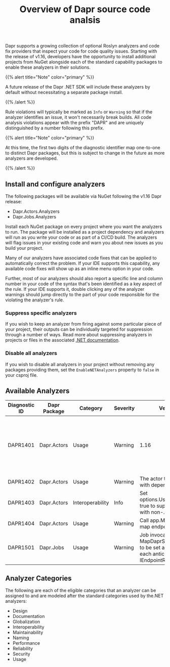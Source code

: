 ﻿---
type: docs
title: "Overview of Dapr source code analsis"
linkTitle: "Code Analysis"
weight: 70000
description: Code analyzers and fixes for common Dapr issues
no_list: true
---

Dapr supports a growing collection of optional Roslyn analyzers and code fix providers that inspect your code for
code quality issues. Starting with the release of v1.16, developers have the opportunity to install additional projects
from NuGet alongside each of the standard capability packages to enable these analyzers in their solutions.

{{% alert title="Note" color="primary" %}}

A future release of the Dapr .NET SDK will include these analyzers by default without necessitating a separate package
install.

{{% /alert %}}

Rule violations will typically be marked as `Info` or `Warning` so that if the analyzer identifies an issue, it won't
necessarily break builds. All code analysis violations appear with the prefix "DAPR" and are uniquely distinguished
by a number following this prefix. 

{{% alert title="Note" color="primary" %}}

At this time, the first two digits of the diagnostic identifier map one-to-one to distinct Dapr packages, but this 
is subject to change in the future as more analyzers are developed.

{{% /alert %}}

## Install and configure analyzers
The following packages will be available via NuGet following the v1.16 Dapr release:
- Dapr.Actors.Analyzers
- Dapr.Jobs.Analyzers

Install each NuGet package on every project where you want the analyzers to run. The package will be installed as a
project dependency and analyzers will run as you write your code or as part of a CI/CD build. The analyzers will flag
issues in your existing code and warn you about new issues as you build your project.

Many of our analyzers have associated code fixes that can be applied to automatically correct the problem. If your IDE
supports this capability, any available code fixes will show up as an inline menu option in your code.

Further, most of our analyzers should also report a specific line and column number in your code of the syntax that's 
been identified as a key aspect of the rule. If your IDE supports it, double clicking any of the analyzer warnings 
should jump directly to the part of your code responsible for the violating the analyzer's rule.

### Suppress specific analyzers
If you wish to keep an analyzer from firing against some particular piece of your project, their outputs can be
individually targeted for suppression through a number of ways. Read more about suppressing analyzers in projects
or files in the associated [.NET documentation](https://learn.microsoft.com/en-us/dotnet/fundamentals/code-analysis/suppress-warnings#use-the-suppressmessageattribute).

### Disable all analyzers
If you wish to disable all analyzers in your project without removing any packages providing them, set
the `EnableNETAnalyzers` property to `false` in your csproj file.

## Available Analyzers

| Diagnostic ID | Dapr Package | Category         | Severity | Version Added | Description | Code Fix Available |
| -- | -- |------------------| -- | -- | -- | -- |
| DAPR1401 | Dapr.Actors | Usage            | Warning | 1.16 | Actor timer method invocations require the named callback method to exist on type | No                 |
| DAPR1402 | Dapr.Actors | Usage            | Warning | The actor type is not registered with dependency injection | Yes |
| DAPR1403 | Dapr.Actors | Interoperability | Info | Set options.UseJsonSerialization to true to support interoperability with non-.NET actors | Yes |
| DAPR1404 | Dapr.Actors | Usage            | Warning | Call app.MapActorsHandlers to map endpoints for Dapr actors | Yes |
| DAPR1501 | Dapr.Jobs | Usage            | Warning | Job invocations require the MapDaprScheduledJobHandler to be set and configured for each anticipated job on IEndpointRouteBuilder | No |

## Analyzer Categories
The following are each of the eligible categories that an analyzer can be assigned to and are modeled after the 
standard categories used by the.NET analyzers:
- Design
- Documentation
- Globalization
- Interoperability
- Maintainability
- Naming
- Performance
- Reliability
- Security
- Usage